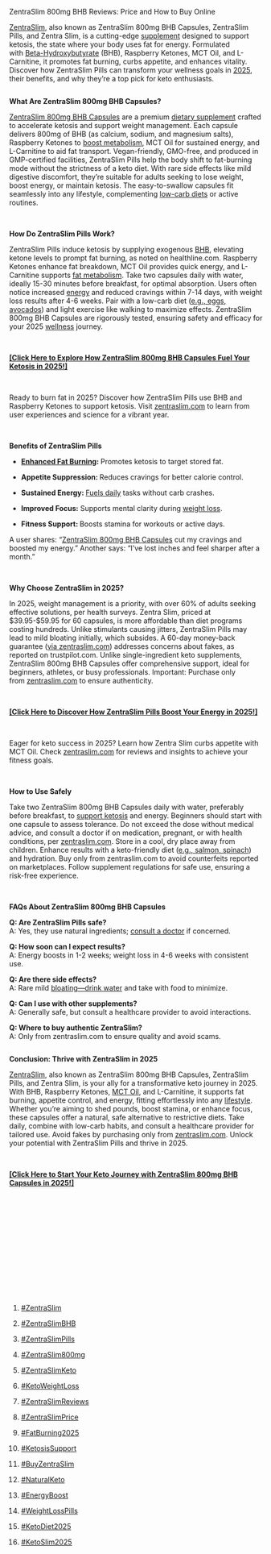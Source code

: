 ZentraSlim 800mg BHB Reviews: Price and How to Buy Online
<p><a href="https://zentraslimbhb.com/">ZentraSlim</a>, also known as ZentraSlim 800mg BHB Capsules, ZentraSlim Pills, and Zentra Slim, is a cutting-edge&nbsp;<a href="https://healthnsupplements.com/zentraslim-keto/">supplement</a>&nbsp;designed to support ketosis, the state where your body uses fat for energy. Formulated with&nbsp;<a href="https://zentra-slim-bhb-reviews.webflow.io/">Beta-Hydroxybutyrate</a>&nbsp;(BHB), Raspberry Ketones, MCT Oil, and L-Carnitine, it promotes fat burning, curbs appetite, and enhances vitality. Discover how ZentraSlim Pills can transform your wellness goals in&nbsp;<a href="https://freetrailhealth.com/zentraslim-800mg-bhb-kapseln-de-at-ch/">2025</a>, their benefits, and why they&rsquo;re a top pick for keto enthusiasts.</p>
<p><a href="https://zentraslimbhb.com/get"><img src="https://storage.penzu.com/g/LrdnPRCtoWSBgdJs" alt="" /></a></p>
<p><strong>What Are ZentraSlim 800mg BHB Capsules?</strong></p>
<p><a href="https://site-h3z3pppp3.godaddysites.com/f/zentraslim-800mg-bhb-reviews-price-and-how-to-buy-online">ZentraSlim 800mg BHB Capsules</a>&nbsp;are a premium&nbsp;<a href="https://zentraslimbhb.com/zentraslim/">dietary supplement</a>&nbsp;crafted to accelerate ketosis and support weight management. Each capsule delivers 800mg of BHB (as calcium, sodium, and magnesium salts), Raspberry Ketones to&nbsp;<a href="https://purplepeelmitolyn.com/zentraslim-800mg-bhb/">boost metabolism</a>, MCT Oil for sustained energy, and L-Carnitine to aid fat transport. Vegan-friendly, GMO-free, and produced in GMP-certified facilities, ZentraSlim Pills help the body shift to fat-burning mode without the strictness of a keto diet. With rare side effects like mild digestive discomfort, they&rsquo;re suitable for adults seeking to lose weight, boost energy, or maintain ketosis. The easy-to-swallow capsules fit seamlessly into any lifestyle, complementing&nbsp;<a href="http://alphacurnerve.com/zentraslim-keto-capsules/">low-carb diets</a>&nbsp;or active routines.</p>
<p>&nbsp;</p>
<p><strong>How Do ZentraSlim Pills Work?</strong></p>
<p>ZentraSlim Pills induce ketosis by supplying exogenous&nbsp;<a href="http://shopslimjaro.com/zentraslim/">BHB</a>, elevating ketone levels to prompt fat burning, as noted on healthline.com. Raspberry Ketones enhance fat breakdown, MCT Oil provides quick energy, and L-Carnitine supports&nbsp;<a href="https://sites.google.com/view/zentra-slim-800mg-bhb-capsules/home">fat metabolism</a>. Take two capsules daily with water, ideally 15-30 minutes before breakfast, for optimal absorption. Users often notice increased&nbsp;<a href="https://foreverhemp-australia-nz.com/zentraslim-keto-pills/">energy</a>&nbsp;and reduced cravings within 7-14 days, with weight loss results after 4-6 weeks. Pair with a low-carb diet (<a href="https://groups.google.com/g/zentraslim04/c/A6aUsSMt59I/m/rHBq-pycBAAJ">e.g., eggs, avocados</a>) and light exercise like walking to maximize effects. ZentraSlim 800mg BHB Capsules are rigorously tested, ensuring safety and efficacy for your 2025&nbsp;<a href="https://sentinelglycogen-nz-au.com/zentraslim/">wellness</a>&nbsp;journey.</p>
<p>&nbsp;</p>
<p><strong><a href="https://zentraslimbhb.com/get">[Click Here to Explore How ZentraSlim 800mg BHB Capsules Fuel Your Ketosis in 2025!]</a></strong></p>
<p>&nbsp;</p>
<p>Ready to burn fat in 2025? Discover how ZentraSlim Pills use BHB and Raspberry Ketones to support ketosis. Visit&nbsp;<a href="https://brunomale-aunz.com/zentraslim-800mg-bhb-keto-pills/" target="_blank" rel="noopener noreferrer nofollow" data-copy-preserve="1">zentraslim.com</a>&nbsp;to learn from user experiences and science for a vibrant year.</p>
<p>&nbsp;</p>
<p><strong>Benefits of ZentraSlim Pills</strong></p>
<ul dir="ltr">
<li>
<p><strong><a href="https://diffdrum.co.uk/zentraslim-800mg-bhb-capsules/">Enhanced Fat Burning</a>:&nbsp;</strong>Promotes ketosis to target stored fat.</p>
</li>
<li>
<p><strong>Appetite Suppression:&nbsp;</strong>Reduces cravings for better calorie control.</p>
</li>
<li>
<p><strong>Sustained Energy:&nbsp;</strong><a href="https://colab.research.google.com/drive/1L6cYR-ZJpPdJN3888fmb3To5qapzGBrj?usp=sharing">Fuels daily</a>&nbsp;tasks without carb crashes.</p>
</li>
<li>
<p><strong>Improved Focus:</strong>&nbsp;Supports mental clarity during&nbsp;<a href="https://gooddiets.co.uk/zentraslim-keto-pills/">weight loss</a>.</p>
</li>
<li>
<p><strong>Fitness Support:&nbsp;</strong>Boosts stamina for workouts or active days.</p>
</li>
</ul>
<p>A user shares: &ldquo;<a href="https://thimerotesto.com/zentraslim-800mg-bhb/">ZentraSlim 800mg BHB Capsules</a>&nbsp;cut my cravings and boosted my energy.&rdquo; Another says: &ldquo;I&rsquo;ve lost inches and feel sharper after a month.&rdquo;</p>
<p>&nbsp;</p>
<p><strong>Why Choose ZentraSlim in 2025?</strong></p>
<p>In 2025, weight management is a priority, with over 60% of adults seeking effective solutions, per health surveys. Zentra Slim, priced at $39.95-$59.95 for 60 capsules, is more affordable than diet programs costing hundreds. Unlike stimulants causing jitters, ZentraSlim Pills may lead to mild bloating initially, which subsides. A 60-day money-back guarantee (<a href="https://franknfreycbd.nl/zentraslim-keto-weight-loss-pills/">via zentraslim.com</a>) addresses concerns about fakes, as reported on trustpilot.com. Unlike single-ingredient keto supplements, ZentraSlim 800mg BHB Capsules offer comprehensive support, ideal for beginners, athletes, or busy professionals. Important: Purchase only from&nbsp;<a href="https://zentraslim04.hashnode.dev/zentraslim-pills-reviews-2025-price-and-purchase-guide-for-keto">zentraslim.com</a>&nbsp;to ensure authenticity.</p>
<p>&nbsp;</p>
<p><strong><a href="https://zentraslimbhb.com/get">[Click Here to Discover How ZentraSlim Pills Boost Your Energy in 2025!]</a></strong></p>
<p>&nbsp;</p>
<p>Eager for keto success in 2025? Learn how Zentra Slim curbs appetite with MCT Oil. Check&nbsp;<a href="https://zentraslim.com/" target="_blank" rel="noopener noreferrer nofollow" data-copy-preserve="1">zentraslim.com</a>&nbsp;for reviews and insights to achieve your fitness goals.</p>
<p>&nbsp;</p>
<p><strong>How to Use Safely</strong></p>
<p>Take two ZentraSlim 800mg BHB Capsules daily with water, preferably before breakfast, to&nbsp;<a href="https://medium.com/@zentraslim04/zentraslim-pills-price-reviews-and-buying-options-for-2025-e6fa0b809257">support ketosis</a>&nbsp;and energy. Beginners should start with one capsule to assess tolerance. Do not exceed the dose without medical advice, and consult a doctor if on medication, pregnant, or with health conditions, per&nbsp;<a href="https://natures-gardencbd.dk/zentraslim-800mg-bhb-capsules/">zentraslim.com</a>. Store in a cool, dry place away from children. Enhance results with a keto-friendly diet (<a href="https://infogram.com/zentraslim-800mg-bhb-capsules-reviews-price-and-where-to-buy-in-2025-1hnp27e1jk80y4g">e.g., salmon, spinach</a>) and hydration. Buy only from zentraslim.com to avoid counterfeits reported on marketplaces. Follow supplement regulations for safe use, ensuring a risk-free experience.</p>
<p>&nbsp;</p>
<p><strong>FAQs About ZentraSlim 800mg BHB Capsules</strong></p>
<p><strong>Q: Are ZentraSlim Pills safe?</strong><br />A: Yes, they use natural ingredients;&nbsp;<a href="https://naturesgardencbdcapsules.dk/zentraslim/">consult a doctor</a>&nbsp;if concerned.</p>
<p><strong>Q: How soon can I expect results?</strong><br />A: Energy boosts in 1-2 weeks; weight loss in 4-6 weeks with consistent use.</p>
<p><strong>Q: Are there side effects?</strong><br />A: Rare mild&nbsp;<a href="https://hackmd.io/@zentraslim04/zentra-slim-bhb">bloating&mdash;drink water</a>&nbsp;and take with food to minimize.</p>
<p><strong>Q: Can I use with other supplements?</strong><br />A: Generally safe, but consult a healthcare provider to avoid interactions.</p>
<p><strong>Q: Where to buy authentic ZentraSlim?</strong><br />A: Only from zentraslim.com to ensure quality and avoid scams.</p>
<p><a href="https://zentraslimbhb.com/get"><img src="https://storage.penzu.com/g/HiCPkvCxHeXZhfBP" alt="" /></a></p>
<p><strong>Conclusion: Thrive with ZentraSlim in 2025</strong></p>
<p><a href="https://haitiliberte.com/advert/zentraslim-pills-reviews-2025-price-and-purchase-guide-for-keto/">ZentraSlim</a>, also known as ZentraSlim 800mg BHB Capsules, ZentraSlim Pills, and Zentra Slim, is your ally for a transformative keto journey in 2025. With BHB, Raspberry Ketones,&nbsp;<a href="https://healthyreviews08.blogspot.com/2025/05/zentraslim-pills-price-reviews-and.html">MCT Oil</a>, and L-Carnitine, it supports fat burning, appetite control, and energy, fitting effortlessly into any&nbsp;<a href="https://zentra-slim-bhb-reviews.mystrikingly.com/">lifestyle</a>. Whether you&rsquo;re aiming to shed pounds, boost stamina, or enhance focus, these capsules offer a natural, safe alternative to restrictive diets. Take daily, combine with low-carb habits, and consult a healthcare provider for tailored use. Avoid fakes by purchasing only from&nbsp;<a href="https://crypto.jobs/companies/zentra-slim-reviews-buy-price-and-tips">zentraslim.com</a>. Unlock your potential with ZentraSlim Pills and thrive in 2025.</p>
<p>&nbsp;</p>
<p><strong><a href="https://zentraslimbhb.com/get">[Click Here to Start Your Keto Journey with ZentraSlim 800mg BHB Capsules in 2025!]</a></strong></p>
<p>&nbsp;</p>
<p>&nbsp;</p>
<p>&nbsp;</p>
<p>&nbsp;</p>
<p>&nbsp;</p>
<p>&nbsp;</p>
<p>&nbsp;</p>
<ol dir="ltr" start="1">
<li>
<p><a href="https://zentraslimbhb.com/">#ZentraSlim</a></p>
</li>
<li>
<p><a href="https://healthnsupplements.com/zentraslim-keto/">#ZentraSlimBHB</a></p>
</li>
<li>
<p><a href="https://freetrailhealth.com/zentraslim-800mg-bhb-kapseln-de-at-ch/">#ZentraSlimPills</a></p>
</li>
<li>
<p><a href="https://zentraslimbhb.com/zentraslim/">#ZentraSlim800mg</a></p>
</li>
<li>
<p><a href="https://purplepeelmitolyn.com/zentraslim-800mg-bhb/">#ZentraSlimKeto</a></p>
</li>
<li>
<p><a href="http://alphacurnerve.com/zentraslim-keto-capsules/">#KetoWeightLoss</a></p>
</li>
<li>
<p><a href="http://shopslimjaro.com/zentraslim/">#ZentraSlimReviews</a></p>
</li>
<li>
<p><a href="https://foreverhemp-australia-nz.com/zentraslim-keto-pills/">#ZentraSlimPrice</a></p>
</li>
<li>
<p><a href="https://sentinelglycogen-nz-au.com/zentraslim/">#FatBurning2025</a></p>
</li>
<li>
<p><a href="https://brunomale-aunz.com/zentraslim-800mg-bhb-keto-pills/">#KetosisSupport</a></p>
</li>
<li>
<p><a href="https://diffdrum.co.uk/zentraslim-800mg-bhb-capsules/">#BuyZentraSlim</a></p>
</li>
<li>
<p><a href="https://gooddiets.co.uk/zentraslim-keto-pills/">#NaturalKeto</a></p>
</li>
<li>
<p><a href="https://thimerotesto.com/zentraslim-800mg-bhb/">#EnergyBoost</a></p>
</li>
<li>
<p><a href="https://franknfreycbd.nl/zentraslim-keto-weight-loss-pills/">#WeightLossPills</a></p>
</li>
<li>
<p><a href="https://natures-gardencbd.dk/zentraslim-800mg-bhb-capsules/">#KetoDiet2025</a></p>
</li>
<li>
<p><a href="https://naturesgardencbdcapsules.dk/zentraslim/">#KetoSlim2025</a></p>
</li>
</ol>
